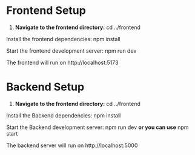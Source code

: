 # Frontend Setup

1. **Navigate to the frontend directory:**
cd ../frontend

Install the frontend dependencies:
npm install

Start the frontend development server:
npm run dev

The frontend will run on http://localhost:5173


# Backend Setup
1. **Navigate to the frontend directory:**
cd ../frontend

Install the Backend dependencies:
npm install

Start the Backend development server:
npm run dev
**or you can use**
npm start

The backend server will run on http://localhost:5000
